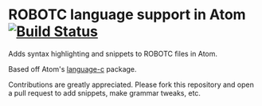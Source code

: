 # ROBOTC language support in Atom [![Build Status](https://travis-ci.org/dqsully/language-robotc.svg?branch=master)](https://travis-ci.org/dqsully/language-robotc)

Adds syntax highlighting and snippets to ROBOTC files in Atom.

Based off Atom's [language-c](https://github.com/atom/language-c) package.

Contributions are greatly appreciated. Please fork this repository and open a
pull request to add snippets, make grammar tweaks, etc.
